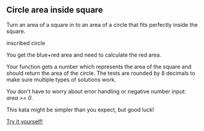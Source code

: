 ## Circle area inside square

Turn an area of a square in to an area of a circle that fits perfectly inside the square.

inscribed circle

You get the blue+red area and need to calculate the red area.

Your function gets a number which represents the area of the square and should return the area of the circle. The tests are rounded by 8 decimals to make sure multiple types of solutions work.

You don't have to worry about error handling or negative number input: *area >= 0*.

This kata might be simpler than you expect, but good luck!

[Try it yourself!](https://www.codewars.com/kata/5899aa695401a83a5c0000c4)
